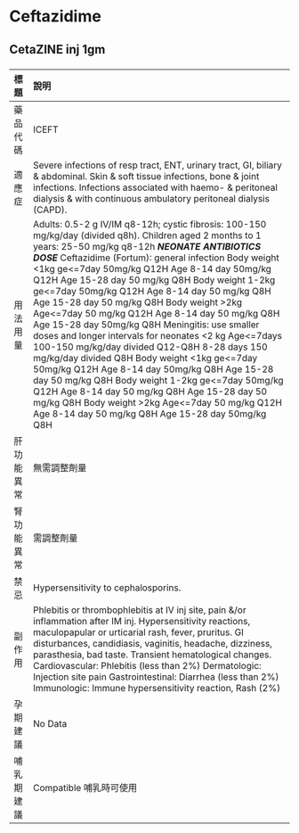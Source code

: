 # Ceftazidime

## CetaZINE inj 1gm

##### 

| 標題       | 說明                                                                                                                                                                                                                                                                                                                                                                                                                                                                                                                                                                                                                                                                                                                                                                                                                                                                                                                                                           |
|:-----------|:---------------------------------------------------------------------------------------------------------------------------------------------------------------------------------------------------------------------------------------------------------------------------------------------------------------------------------------------------------------------------------------------------------------------------------------------------------------------------------------------------------------------------------------------------------------------------------------------------------------------------------------------------------------------------------------------------------------------------------------------------------------------------------------------------------------------------------------------------------------------------------------------------------------------------------------------------------------|
| 藥品代碼   | ICEFT                                                                                                                                                                                                                                                                                                                                                                                                                                                                                                                                                                                                                                                                                                                                                                                                                                                                                                                                                          |
| 適應症     | Severe infections of resp tract, ENT, urinary tract, GI, biliary & abdominal. Skin & soft tissue infections, bone & joint infections. Infections associated with haemo- & peritoneal dialysis & with continuous ambulatory peritoneal dialysis (CAPD).                                                                                                                                                                                                                                                                                                                                                                                                                                                                                                                                                                                                                                                                                                         |
| 用法用量   | Adults: 0.5-2 g IV/IM q8-12h; cystic fibrosis: 100-150 mg/kg/day (divided q8h). Children aged 2 months to 1 years: 25-50 mg/kg q8-12h *****NEONATE ANTIBIOTICS DOSE***** Ceftazidime (Fortum): general infection Body weight <1kg ge<=7day 50mg/kg Q12H  Age 8-14 day 50mg/kg Q12H  Age 15-28 day 50 mg/kg Q8H Body weight 1-2kg ge<=7day 50mg/kg Q12H  Age 8-14 day 50 mg/kg Q8H  Age 15-28 day 50 mg/kg Q8H Body weight >2kg Age<=7day 50 mg/kg Q12H  Age 8-14 day 50 mg/kg Q8H  Age 15-28 day 50mg/kg Q8H Meningitis: use smaller doses and longer intervals for neonates <2 kg Age<=7days 100-150 mg/kg/day divided Q12-Q8H 8-28 days 150 mg/kg/day divided Q8H Body weight <1kg ge<=7day 50mg/kg Q12H  Age 8-14 day 50mg/kg Q8H  Age 15-28 day 50 mg/kg Q8H Body weight 1-2kg ge<=7day 50mg/kg Q12H  Age 8-14 day 50 mg/kg Q8H  Age 15-28 day 50 mg/kg Q8H Body weight >2kg Age<=7day 50 mg/kg Q12H  Age 8-14 day 50 mg/kg Q8H  Age 15-28 day 50mg/kg Q8H |
| 肝功能異常 | 無需調整劑量                                                                                                                                                                                                                                                                                                                                                                                                                                                                                                                                                                                                                                                                                                                                                                                                                                                                                                                                                   |
| 腎功能異常 | 需調整劑量                                                                                                                                                                                                                                                                                                                                                                                                                                                                                                                                                                                                                                                                                                                                                                                                                                                                                                                                                     |
| 禁忌       | Hypersensitivity to cephalosporins.                                                                                                                                                                                                                                                                                                                                                                                                                                                                                                                                                                                                                                                                                                                                                                                                                                                                                                                            |
| 副作用     | Phlebitis or thrombophlebitis at IV inj site, pain &/or inflammation after IM inj. Hypersensitivity reactions, maculopapular or urticarial rash, fever, pruritus. GI disturbances, candidiasis, vaginitis, headache, dizziness, parasthesia, bad taste. Transient hematological changes. Cardiovascular: Phlebitis (less than 2%) Dermatologic: Injection site pain Gastrointestinal: Diarrhea (less than 2%) Immunologic: Immune hypersensitivity reaction, Rash (2%)                                                                                                                                                                                                                                                                                                                                                                                                                                                                                         |
| 孕期建議   | No Data                                                                                                                                                                                                                                                                                                                                                                                                                                                                                                                                                                                                                                                                                                                                                                                                                                                                                                                                                        |
| 哺乳期建議 | Compatible 哺乳時可使用                                                                                                                                                                                                                                                                                                                                                                                                                                                                                                                                                                                                                                                                                                                                                                                                                                                                                                                                        |

